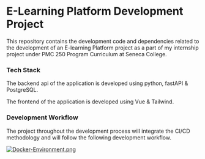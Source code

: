 # E-Learning Platform Development Project

This repository contains the development code and dependencies related to the development of an E-learning Platform project as a part of my internship project under PMC 250 Program Curriculum at Seneca College.

### Tech Stack

The backend api of the application is developed using python, fastAPI & PostgreSQL.

The frontend of the application is developed using Vue & Tailwind.

### Development Workflow

The project throughout the development process will integrate the CI/CD methodology and will follow the following development workflow.

[![Docker-Environment.png](https://i.postimg.cc/Gt9q0WCg/Docker-Environment.png)](https://postimg.cc/V0QjnH5X)

